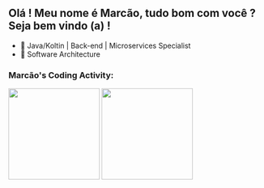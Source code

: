 ## Olá !  Meu nome é Marcão, tudo bom com você ?  Seja bem vindo (a) !

- 🔭 Java/Koltin | Back-end | Microservices Specialist
- 🌱 Software Architecture


### Marcão's Coding Activity:
<div>
  <img height="180em" src="https://github-readme-stats.vercel.app/api?username=engmarcosalves&show=reviews,discussions_started,discussions_answered,prs_merged,prs_merged_percentage&theme=radical&layout=compact"/>
  
  <img height="180em" src="https://github-readme-stats.vercel.app/api/top-langs/?username=engmarcosalves&layout=compact&theme=radical"/>
</div>
